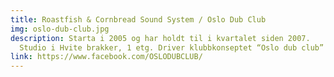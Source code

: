 ```yaml
---
title: Roastfish & Cornbread Sound System / Oslo Dub Club
img: oslo-dub-club.jpg
description: Starta i 2005 og har holdt til i kvartalet siden 2007.
  Studio i Hvite brakker, 1 etg. Driver klubbkonseptet “Oslo dub club” og festivalen “Oslo Irie”.
link: https://www.facebook.com/OSLODUBCLUB/
---
```

